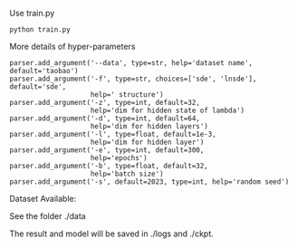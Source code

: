 Use train.py 

```
python train.py
```

More details of hyper-parameters 

```
parser.add_argument('--data', type=str, help='dataset name', default='taobao')
parser.add_argument('-f', type=str, choices=['sde', 'lnsde'], default='sde',
                    help=' structure')
parser.add_argument('-z', type=int, default=32,
                    help='dim for hidden state of lambda')
parser.add_argument('-d', type=int, default=64,
                    help='dim for hidden layers')
parser.add_argument('-l', type=float, default=1e-3,
                    help='dim for hidden layer')
parser.add_argument('-e', type=int, default=300,
                    help='epochs')
parser.add_argument('-b', type=float, default=32,
                    help='batch size')
parser.add_argument('-s', default=2023, type=int, help='random seed')
```

Dataset Available:

See the folder ./data

The result and model will be saved in ./logs and ./ckpt.